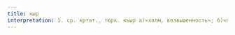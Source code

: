 ```yaml
---
title: кыр
interpretation: 1. ср. кртат., тюрк. къыр а)«холм, возвышенность»; б)«поле, степь; равнина; луг»; 2. кртат. «светло-серый; седой»; 3. РПН
---
```


